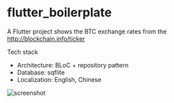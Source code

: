 # flutter_boilerplate

A Flutter project shows the BTC exchange rates from the http://blockchain.info/ticker

Tech stack

- Architecture: BLoC + repository pattern
- Database: sqflite
- Localization: English, Chinese

![screenshot](https://drive.google.com/uc?export=download&id=1cZ96CinRvFcWefV3Q-8MOi9uubcu2Rj8)
